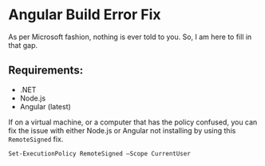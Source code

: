 # Angular Build Error Fix

As per Microsoft fashion, nothing is ever told to you. So, I am here to fill in that gap.

## Requirements:
- .NET
- Node.js
- Angular (latest)

If on a virtual machine, or a computer that has the policy confused, you can fix the issue with either Node.js or Angular not installing by using this `RemoteSigned` fix.

```
Set-ExecutionPolicy RemoteSigned –Scope CurrentUser
```

